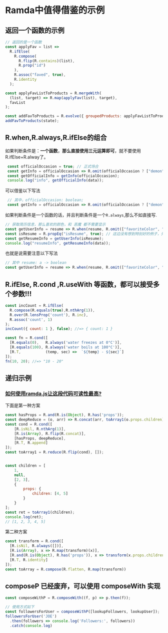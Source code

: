 # Ramda中值得借鉴的示例

## 返回一个函数的示例

```javascript
// 返回的是一个函数
const applyFav = list =>
  R.ifElse(
    R.compose(
      R.flip(R.contains)(list),
      R.prop("id")
    ),
    R.assoc("faved", true),
    R.identity
  );

const applyFavListToProducts = R.mergeWith(
  (list, target) => R.map(applyFav(list), target),
  favList
);

const addFavToProducts = R.evolve({ groupedProducts: applyFavListToProducts });
addFavToProducts(state);
```



## R.when,R.always,R.ifElse的组合
如果判断条件是：**一个函数**，**那么直接使用三元运算即可**，就不要使用 R.ifElse+R.alway了。
```javascript
 const officialOccasion = true; // 正式场合
 const getInfo = officialOccasion => R.omit(officialOccasion ? ["demon"] : []);
 const getOfficialInfo = getInfo(officialOccasion);
 console.log("info", getOfficialInfo(data));
```
可以借鉴以下写法
```javascript
 // 其中，officialOccasion: boolean;
 const getInfo = officialOccasion => R.omit(officialOccasion ? ["demon"] : []);
```

如果判断条件是一个函数的话，并且判断条件是一个`R.always`,那么不如直接写.
```javascript
// 获取简历信息，那么喜欢的颜色，和 恶魔 都不需要显示
const getUserInfo = resume => R.when(resume, R.omit(["favoriteColor", "demon"]));
const isResume = R.propEq("isResume", true); // 这边没有想到特别好的例子，先用它凑合想象下
const getResumeInfo = getUserInfo(isResume);
console.log("resumeInfo", getResumeInfo(data));
```
也就是说需要注意以下写法
```javascript
// 其中 resume: a -> boolean
const getUserInfo = resume => R.when(resume, R.omit(["favoriteColor", "demon"]));
```

## R.ifElse, R.cond ,R.useWith 等函数，都可以接受多个参数!!!
```javascript
const incCount = R.ifElse(
  R.compose(R.equals(true),R.nthArg(1)),
  R.over(R.lensProp('count'), R.inc),
  R.assoc('count', 1)
);
incCount({ count: 1 }, false); //=> { count: 1 }

const fn = R.cond([
  [R.equals(0),   R.always('water freezes at 0°C')],
  [R.equals(100), R.always('water boils at 100°C')],
  [R.T,           (temp, sec) =>  `${temp} - ${sec}`]
]);
fn(10, 20); //=> "10 - 20"
```



## 递归示例

### [如何使用ramda.js让这段代码可读性最高?](https://www.zhihu.com/question/413514188)
下面是第一种方案
```javascript
const hasProps = R.and(R.is(Object), R.has('props'));
const deepReduce = (o, arr) => R.concat(arr, toArray1(o.props.children));
const cond = R.cond([
    [R.isNil, R.nthArg(1)],
    [R.is(Array), R.flip(R.concat)],
    [hasProps, deepReduce],
    [R.T, R.append]
]);
const toArray1 = R.reduce(R.flip(cond), []);


const children = [
    1,
    null,
    [2, 3],
    {
        props: {
            children: [4, 5]
        }
    }
];
const ret = toArray1(children);
console.log(ret);
// [1, 2, 3, 4, 5]
```

第二种方案
```javascript
const transform = R.cond([
  [R.isNil, R.always([])],
  [R.is(Array), x => R.map(transform)(x)],
  [R.and(R.is(Object), R.has('props')), x => transform(x.props.children)],
  [R.T, R.identity]
]);
const toArray = R.compose(R.flatten, R.map(transform))

```


## composeP 已经废弃，可以使用 composeWith 实现
```javascript
const composeWithP = R.composeWith((f, p) => p.then(f));

// 使用方式如下
const followersForUser = composeWithP([lookupFollowers, lookupUser]);
followersForUser('JOE')
  .then(followers => console.log('Followers:', followers))
  .catch(console.log)
```